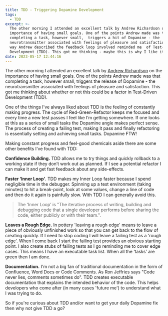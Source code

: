 ```yaml
---
title: TDD - Triggering Dopamine Development
tags:
  - TDD
excerpt: >-
  The other morning I attended an excellent talk by Andrew Richardson on the
  importance of having small goals. One of the points Andrew made was that
  completing a task, however small,  triggers a hit of Dopamine - the
  neurotransmitter associated with feelings of pleasure and satisfaction. The
  way Andrew described the feedback loop involved reminded me  of Test-Driven
  Development (TDD). This got me thinking - maybe this is why I like it so much?
date: 2023-05-17 12:44:16
---
```


The other morning I attended an excellent talk by [Andrew Richardson](https://www.linkedin.com/in/andrew-richardson-b3586819/) on the importance of having small goals. One of the points Andrew made was that completing a task, however small, triggers the release of Dopamine - the neurotransmitter associated with feelings of pleasure and satisfaction. This got me thinking about whether or not this could be a factor in Test-Driven Development (TDD).

One of the things I've always liked about TDD is the feeling of constantly making progress. The cycle of Red-Green-Refactor keeps me focused and every time a new test passes I feel like I’m getting somewhere. If one looks at this as a series of small tasks the Dopamine angle makes perfect sense. The process of creating a failing test, making it pass and finally refactoring is essentially setting and achieving small tasks. Dopamine FTW!

Making constant progress and feel-good chemicals aside there are some other benefits I've found with TDD:

**Confidence Building.** TDD allows me to try things and quickly rollback to a working state if they don’t work out as planned. If I see a potential refactor I can make it and get fast feedback about any side-effects. 
 
**Faster ‘Inner Loop’**.  TDD makes my Inner Loop faster because I spend negligible time in the debugger. Spinning up a test environment (taking minutes) to hit a break-point, look at some values, change a line of code and then do it again is painfully slow. With TDD I can generally avoid this.

> The ‘Inner Loop’ is "The iterative process of writing, building and debugging code that a single developer performs before sharing the code, either publicly or with their team.".
 
**Leaves a Rough Edge.** In pottery 'leaving a rough edge' means to leave a piece of obviously unfinished work so that you can get back to the flow of creating quickly. If I need to stop coding I will leave a failing test as a 'rough edge'. When I come back I start the failing test provides an obvious starting point. I also create stubs of failing tests as I go reminding me to cover edge cases. This means I have an executable task list. When all the ‘tasks’ are green then I am done. 
 
**Documentation.** I'm not a big fan of traditional documentation in the form of Confluence, Word Docs or Code Comments. As Ron Jeffries says "Code never lies, comments sometimes do". TDD creates executable documentation that explains the intended behavior of the code. This helps developers who come after (in many cases 'future me') to understand what I was trying to do. 

So if you're curious about TDD and/or want to get your daily Dopamine fix then why not give TDD a go? 